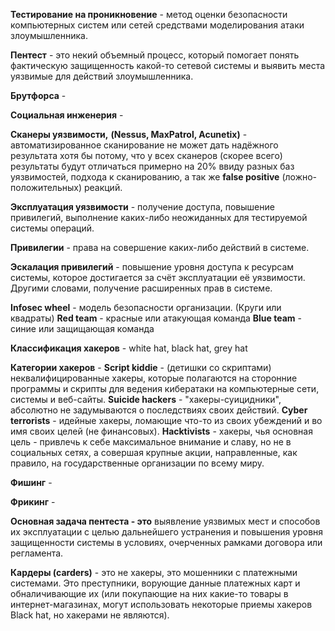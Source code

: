 **Тестирование на проникновение** - метод оценки безопасности компьютерных систем или сетей средствами моделирования атаки злоумышленника.

**Пентест** - это некий объемный процесс, который помогает понять фактическую защищенность какой-то сетевой системы и выявить места уязвимые для действий злоумышленника.

**Брутфорса** -

**Социальная инженерия** - 

**Сканеры уязвимости,** **(Nessus, MaxPatrol, Acunetix)** - автоматизированное сканирование не может дать надёжного результата хотя бы потому, что у всех сканеров (скорее всего) результаты будут отличаться примерно на 20% ввиду разных баз уязвимостей, подхода к сканированию, а так же **false positive** (ложно-положительных) реакций.

**Эксплуатация уязвимости** - получение доступа, повышение привилегий, выполнение каких-либо неожиданных для тестируемой системы операций.

**Привилегии** - права на совершение каких-либо  действий в системе.

**Эскалация привилегий** - повышение уровня доступа к ресурсам системы, которое достигается за счёт эксплуатации её уязвимости. Другими словами, получение расширенных прав в системе.

**Infosec wheel** - модель безопасности организации. (Круги или квадраты)
**Red team** - красные или атакующая команда
**Blue team** - синие или защищающая команда

**Классификация хакеров** - white hat, black hat, grey hat

**Категории хакеров** - 
**Script kiddie** - (детишки со скриптами) неквалифицированные хакеры, которые полагаются на сторонние программы и скрипты для ведения кибератаки на компьютерные сети, системы и веб-сайты.
**Suicide hackers** - "хакеры-суицидники", абсолютно не задумываются о последствиях своих действий.
**Cyber terrorists** - идейные хакеры, ломающие что-то из своих убеждений и во имя своих целей (не финансовых).
**Hacktivists** - хакеры, чья основная цель - привлечь к себе максимальное внимание и славу, но не в социальных сетях, а совершая крупные акции, направленные, как правило, на государственные организации по всему миру.

**Фишинг** - 

**Фрикинг** - 

**Основная задача пентеста - это** выявление уязвимых мест и способов их эксплуатации с целью дальнейшего устранения и повышения уровня защищенности системы в условиях, очерченных рамками договора или регламента.

**Кардеры (carders)** - это не хакеры, это мошенники с платежными системами. Это преступники, ворующие данные платежных карт и обналичивающие их (или покупающие на них какие-то товары в интернет-магазинах, могут использовать некоторые приемы хакеров Black hat, но хакерами не являются).


